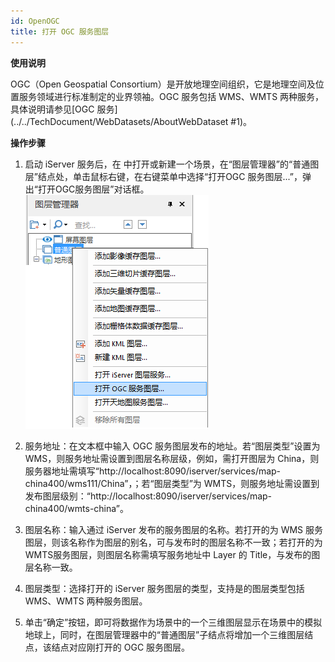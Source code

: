 ```yaml
---
id: OpenOGC
title: 打开 OGC 服务图层
---
```

**使用说明**

OGC（Open Geospatial Consortium）是开放地理空间组织，它是地理空间及位置服务领域进行标准制定的业界领袖。OGC 服务包括
WMS、WMTS 两种服务，具体说明请参见[OGC
服务](../../TechDocument/WebDatasets/AboutWebDataset  #1)。

**操作步骤**

  1. 启动 iServer 服务后，在  中打开或新建一个场景，在“图层管理器”的“普通图层”结点处，单击鼠标右键，在右键菜单中选择“打开OGC 服务图层...”，弹出“打开OGC服务图层”对话框。  
!["打开OGC服务图层..."按钮位置 ](img/OGCLayerSelect.png)  

  2. 服务地址：在文本框中输入 OGC 服务图层发布的地址。若“图层类型”设置为 WMS，则服务地址需设置到图层名称层级，例如，需打开图层为 China，则服务器地址需填写“http://localhost:8090/iserver/services/map-china400/wms111/China”，；若“图层类型”为 WMTS，则服务地址需设置到发布图层级别：“http://localhost:8090/iserver/services/map-china400/wmts-china”。
  3. 图层名称：输入通过 iServer 发布的服务图层的名称。若打开的为 WMS 服务图层，则该名称作为图层的别名，可与发布时的图层名称不一致；若打开的为WMTS服务图层，则图层名称需填写服务地址中 Layer 的 Title，与发布的图层名称一致。
  4. 图层类型：选择打开的 iServer 服务图层的类型，支持是的图层类型包括 WMS、WMTS 两种服务图层。
  5. 单击“确定”按钮，即可将数据作为场景中的一个三维图层显示在场景中的模拟地球上，同时，在图层管理器中的“普通图层”子结点将增加一个三维图层结点，该结点对应刚打开的 OGC 服务图层。

  

 

